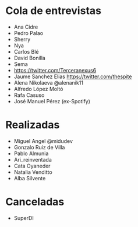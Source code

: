 # Cola de entrevistas

* Ana Cidre
* Pedro Palao
* Sherry
* Nya
* Carlos Blé
* David Bonilla
* Sema 
* https://twitter.com/Terceranexus6
* Jaume Sanchez Elias https://twitter.com/thespite
* Alena Nikolaeva @alenanik11
* Alfredo López Moltó
* Rafa Casuso
* José Manuel Pérez (ex-Spotify)

# Realizadas

* Miguel Angel @midudev
* Gonzalo Ruiz de Villa
* Pablo Almunia
* Ari_reinventada
* Cata Oyaneder
* Natalia Venditto
* Alba Silvente

# Canceladas

* SuperDI
